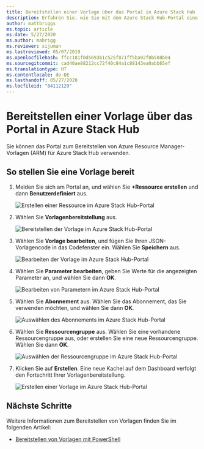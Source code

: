 ```yaml
---
title: Bereitstellen einer Vorlage über das Portal in Azure Stack Hub
description: Erfahren Sie, wie Sie mit dem Azure Stack Hub-Portal eine Vorlage bereitstellen.
author: mattbriggs
ms.topic: article
ms.date: 5/27/2020
ms.author: mabrigg
ms.reviewer: sijuman
ms.lastreviewed: 05/07/2019
ms.openlocfilehash: ffcc181f0d5693b1c525f871ff5ba92f0b508b04
ms.sourcegitcommit: cad40ae88212cc72f40c84a1c88143ea0abb65ef
ms.translationtype: HT
ms.contentlocale: de-DE
ms.lasthandoff: 05/27/2020
ms.locfileid: "84112129"
---
```

# <a name="deploy-a-template-using-the-portal-in-azure-stack-hub"></a>Bereitstellen einer Vorlage über das Portal in Azure Stack Hub

Sie können das Portal zum Bereitstellen von Azure Resource Manager-Vorlagen (ARM) für Azure Stack Hub verwenden.

## <a name="to-deploy-a-template"></a>So stellen Sie eine Vorlage bereit

1. Melden Sie sich am Portal an, und wählen Sie **+Ressource erstellen** und dann **Benutzerdefiniert** aus.

   ![Erstellen einer Ressource im Azure Stack Hub-Portal](media/azure-stack-deploy-template-portal/template-deploy1.png)

1. Wählen Sie **Vorlagenbereitstellung** aus.

   ![Bereitstellen der Vorlage im Azure Stack Hub-Portal](media/azure-stack-deploy-template-portal/template-deploy2.png)

1. Wählen Sie **Vorlage bearbeiten**, und fügen Sie Ihren JSON-Vorlagencode in das Codefenster ein. Wählen Sie **Speichern** aus.

   ![Bearbeiten der Vorlage im Azure Stack Hub-Portal](media/azure-stack-deploy-template-portal/template-deploy3.png)

1. Wählen Sie **Parameter bearbeiten**, geben Sie Werte für die angezeigten Parameter an, und wählen Sie dann **OK**.

   ![Bearbeiten von Parametern im Azure Stack Hub-Portal](media/azure-stack-deploy-template-portal/template-deploy4.png)

1. Wählen Sie **Abonnement** aus. Wählen Sie das Abonnement, das Sie verwenden möchten, und wählen Sie dann **OK**.

   ![Auswählen des Abonnements im Azure Stack Hub-Portal](media/azure-stack-deploy-template-portal/template-deploy5.png)

1. Wählen Sie **Ressourcengruppe** aus. Wählen Sie eine vorhandene Ressourcengruppe aus, oder erstellen Sie eine neue Ressourcengruppe. Wählen Sie dann **OK**.

   ![Auswählen der Ressourcengruppe im Azure Stack Hub-Portal](media/azure-stack-deploy-template-portal/template-deploy6.png)

1. Klicken Sie auf **Erstellen**. Eine neue Kachel auf dem Dashboard verfolgt den Fortschritt Ihrer Vorlagenbereitstellung.

   ![Erstellen einer Vorlage im Azure Stack Hub-Portal](media/azure-stack-deploy-template-portal/template-deploy7.png)

## <a name="next-steps"></a>Nächste Schritte

Weitere Informationen zum Bereitstellen von Vorlagen finden Sie im folgenden Artikel:

- [Bereitstellen von Vorlagen mit PowerShell](azure-stack-deploy-template-powershell.md)
